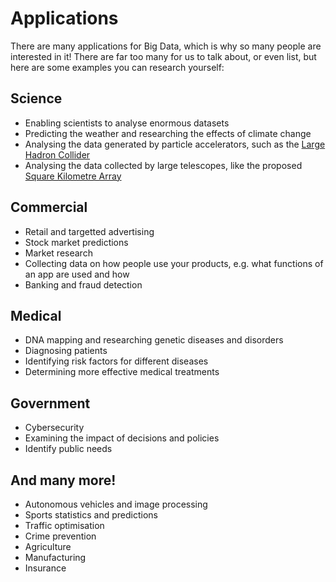 # Applications

There are many applications for Big Data, which is why so many people are interested in it! There are far too many for us to talk about, or even list, but here are some examples you can research yourself:

## Science

- Enabling scientists to analyse enormous datasets
- Predicting the weather and researching the effects of climate change
- Analysing the data generated by particle accelerators, such as the [Large Hadron Collider](https://home.cern/science/accelerators/large-hadron-collider)
- Analysing the data collected by large telescopes, like the proposed [Square Kilometre Array](https://www.skatelescope.org/the-ska-project/)

## Commercial

- Retail and targetted advertising
- Stock market predictions
- Market research
- Collecting data on how people use your products, e.g. what functions of an app are used and how
- Banking and fraud detection

## Medical

- DNA mapping and researching genetic diseases and disorders
- Diagnosing patients
- Identifying risk factors for different diseases
- Determining more effective medical treatments

## Government

- Cybersecurity
- Examining the impact of decisions and policies
- Identify public needs

## And many more!

- Autonomous vehicles and image processing
- Sports statistics and predictions
- Traffic optimisation
- Crime prevention
- Agriculture
- Manufacturing
- Insurance
